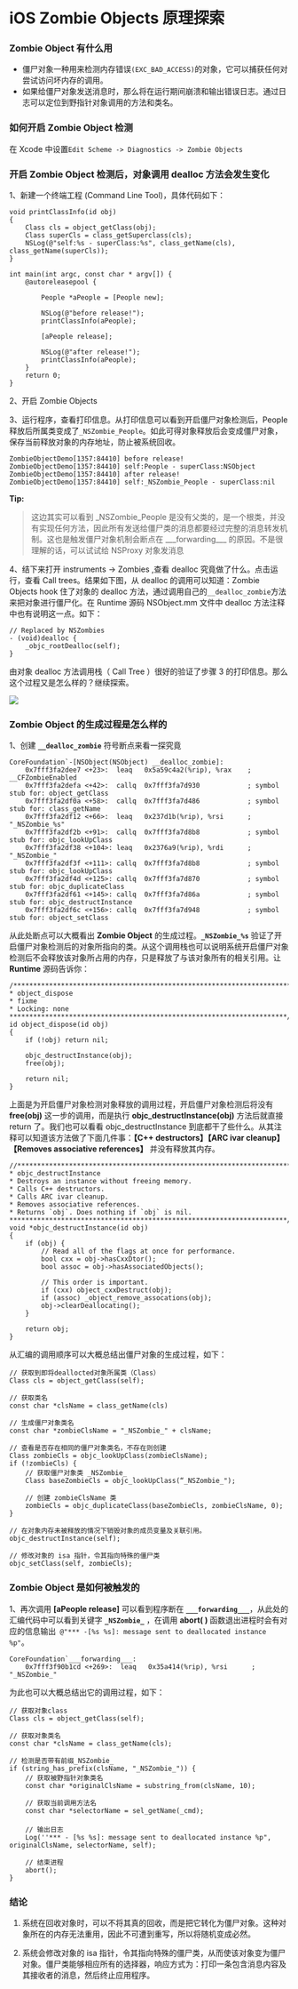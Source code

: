 # iOS Zombie Objects 原理探索

### Zombie Object 有什么用
* 僵尸对象一种用来检测内存错误`(EXC_BAD_ACCESS)`的对象，它可以捕获任何对尝试访问坏内存的调用。 
* 如果给僵尸对象发送消息时，那么将在运行期间崩溃和输出错误日志。通过日志可以定位到野指针对象调用的方法和类名。

### 如何开启 Zombie Object 检测
在 Xcode 中设置`Edit Scheme -> Diagnostics -> Zombie Objects`

### 开启 Zombie Object 检测后，对象调用 dealloc 方法会发生变化
1、新建一个终端工程 (Command Line Tool)，具体代码如下：

``` objc
void printClassInfo(id obj)
{
    Class cls = object_getClass(obj);
    Class superCls = class_getSuperclass(cls);
    NSLog(@"self:%s - superClass:%s", class_getName(cls), class_getName(superCls));
}

int main(int argc, const char * argv[]) {
    @autoreleasepool {
        
        People *aPeople = [People new];
        
        NSLog(@"before release!");
        printClassInfo(aPeople);
      
        [aPeople release];
        
        NSLog(@"after release!");
        printClassInfo(aPeople);
    }
    return 0;
}

```
2、开启 Zombie Objects

3、运行程序，查看打印信息。从打印信息可以看到开启僵尸对象检测后，People 释放后所属类变成了`_NSZombie_People`。如此可得对象释放后会变成僵尸对象，保存当前释放对象的内存地址，防止被系统回收。


``` objc
ZombieObjectDemo[1357:84410] before release!
ZombieObjectDemo[1357:84410] self:People - superClass:NSObject
ZombieObjectDemo[1357:84410] after release!
ZombieObjectDemo[1357:84410] self:_NSZombie_People - superClass:nil

```

**Tip:**

> 这边其实可以看到 \_NSZombie\_People 是没有父类的，是一个根类，并没有实现任何方法，因此所有发送给僵尸类的消息都要经过完整的消息转发机制。这也是触发僵尸对象机制会断点在 \_\_\_forwarding\_\_\_ 的原因。不是很理解的话，可以试试给 NSProxy 对象发消息


4、结下来打开 instruments -> Zombies ,查看 dealloc 究竟做了什么。点击运行，查看 Call trees。结果如下图，从 dealloc 的调用可以知道：Zombie Objects hook 住了对象的 dealloc 方法，通过调用自己的`__dealloc_zombie`方法来把对象进行僵尸化。在 Runtime 源码 NSObject.mm 文件中 dealloc 方法注释中也有说明这一点。如下：

```objc
// Replaced by NSZombies
- (void)dealloc {
    _objc_rootDealloc(self);
}
```

由对象 dealloc 方法调用栈（ Call Tree ）很好的验证了步骤 3 的打印信息。那么这个过程又是怎么样的？继续探索。

<img src="../imgs//instrument_dealloc.png">
	
### Zombie Object 的生成过程是怎么样的
1、创建 **`__dealloc_zombie`** 符号断点来看一探究竟

```objc
CoreFoundation`-[NSObject(NSObject) __dealloc_zombie]:
    0x7fff3fa2dee7 <+23>:  leaq   0x5a59c4a2(%rip), %rax    ; __CFZombieEnabled
    0x7fff3fa2defa <+42>:  callq  0x7fff3fa7d930            ; symbol stub for: object_getClass
    0x7fff3fa2df0a <+58>:  callq  0x7fff3fa7d486            ; symbol stub for: class_getName
    0x7fff3fa2df12 <+66>:  leaq   0x237d1b(%rip), %rsi      ; "_NSZombie_%s"
    0x7fff3fa2df2b <+91>:  callq  0x7fff3fa7d8b8            ; symbol stub for: objc_lookUpClass
    0x7fff3fa2df38 <+104>: leaq   0x2376a9(%rip), %rdi      ; "_NSZombie_"
    0x7fff3fa2df3f <+111>: callq  0x7fff3fa7d8b8            ; symbol stub for: objc_lookUpClass
    0x7fff3fa2df4d <+125>: callq  0x7fff3fa7d870            ; symbol stub for: objc_duplicateClass
    0x7fff3fa2df61 <+145>: callq  0x7fff3fa7d86a            ; symbol stub for: objc_destructInstance
    0x7fff3fa2df6c <+156>: callq  0x7fff3fa7d948            ; symbol stub for: object_setClass 
```


从此处断点可以大概看出 **Zombie Object** 的生成过程。**`_NSZombie_%s`** 验证了开启僵尸对象检测后的对象所指向的类。从这个调用栈也可以说明系统开启僵尸对象检测后不会释放该对象所占用的内存，只是释放了与该对象所有的相关引用。让 **Runtime** 源码告诉你：


``` objc
/***********************************************************************
* object_dispose
* fixme
* Locking: none
**********************************************************************/
id object_dispose(id obj)
{
    if (!obj) return nil;

    objc_destructInstance(obj);    
    free(obj);

    return nil;
}
```


上面是为开启僵尸对象检测对象释放的调用过程，开启僵尸对象检测后将没有 **free(obj)** 这一步的调用，而是执行 **objc_destructInstance(obj)** 方法后就直接 return 了。我们也可以看看 objc_destructInstance 到底都干了些什么。从其注释可以知道该方法做了下面几件事：**【C++ destructors】【ARC ivar cleanup】【Removes associative references】** 并没有释放其内存。

``` objc
//***********************************************************************
* objc_destructInstance
* Destroys an instance without freeing memory. 
* Calls C++ destructors.
* Calls ARC ivar cleanup.
* Removes associative references.
* Returns `obj`. Does nothing if `obj` is nil.
**********************************************************************/
void *objc_destructInstance(id obj) 
{
    if (obj) {
        // Read all of the flags at once for performance.
        bool cxx = obj->hasCxxDtor();
        bool assoc = obj->hasAssociatedObjects();

        // This order is important.
        if (cxx) object_cxxDestruct(obj);
        if (assoc) _object_remove_assocations(obj);
        obj->clearDeallocating();
    }

    return obj;
}
```

从汇编的调用顺序可以大概总结出僵尸对象的生成过程，如下：

```objc
// 获取到即将deallocted对象所属类（Class）
Class cls = object_getClass(self);
	
// 获取类名
const char *clsName = class_getName(cls)
	
// 生成僵尸对象类名
const char *zombieClsName = "_NSZombie_" + clsName;
	
// 查看是否存在相同的僵尸对象类名，不存在则创建
Class zombieCls = objc_lookUpClass(zombieClsName);
if (!zombieCls) {
    // 获取僵尸对象类 _NSZombie_
    Class baseZombieCls = objc_lookUpClass(“_NSZombie_");
		
    // 创建 zombieClsName 类
    zombieCls = objc_duplicateClass(baseZombieCls, zombieClsName, 0);
}

// 在对象内存未被释放的情况下销毁对象的成员变量及关联引用。
objc_destructInstance(self);
	
// 修改对象的 isa 指针，令其指向特殊的僵尸类
objc_setClass(self, zombieCls);
```

### Zombie Object 是如何被触发的
1、再次调用 **[aPeople release]** 可以看到程序断在 **`___forwarding___`**，从此处的汇编代码中可以看到关键字 **`_NSZombie_`** ，在调用 **abort( )** 函数退出进程时会有对应的信息输出` @"*** -[%s %s]: message sent to deallocated instance %p"`。


```objc
CoreFoundation`___forwarding___:
    0x7fff3f90b1cd <+269>:  leaq   0x35a414(%rip), %rsi      ; "_NSZombie_"
```


为此也可以大概总结出它的调用过程，如下：

```objc
// 获取对象class
Class cls = object_getClass(self);
	
// 获取对象类名
const char *clsName = class_getName(cls);
	
// 检测是否带有前缀_NSZombie_
if (string_has_prefix(clsName, "_NSZombie_")) {
    // 获取被野指针对象类名
    const char *originalClsName = substring_from(clsName, 10);
	 
    // 获取当前调用方法名
    const char *selectorName = sel_getName(_cmd);
	　　
    // 输出日志
    Log(''*** - [%s %s]: message sent to deallocated instance %p", originalClsName, selectorName, self);
		
    // 结束进程
    abort();
}
```

### 结论
1. 系统在回收对象时，可以不将其真的回收，而是把它转化为僵尸对象。这种对象所在的内存无法重用，因此不可遭到重写，所以将随机变成必然。

2. 系统会修改对象的 isa 指针，令其指向特殊的僵尸类，从而使该对象变为僵尸对象。僵尸类能够相应所有的选择器，响应方式为：打印一条包含消息内容及其接收者的消息，然后终止应用程序。

